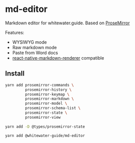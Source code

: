 # md-editor

Markdown editor for whitewater.guide. Based on [ProseMirror](http://prosemirror.net)

Features:
- WYSIWYG mode
- Raw markdown mode
- Paste from Word docs
- [react-native-markdown-renderer](https://github.com/mientjan/react-native-markdown-renderer) compatible

## Install

```bash
yarn add prosemirror-commands \
         prosemirror-history \
         prosemirror-keymap \
         prosemirror-markdown \
         prosemirror-model \
         prosemirror-schema-list \
         prosemirror-state \
         prosemirror-view
         
yarn add -D @types/prosemirror-state 
```

```sh
yarn add @whitewater-guide/md-editor
```
